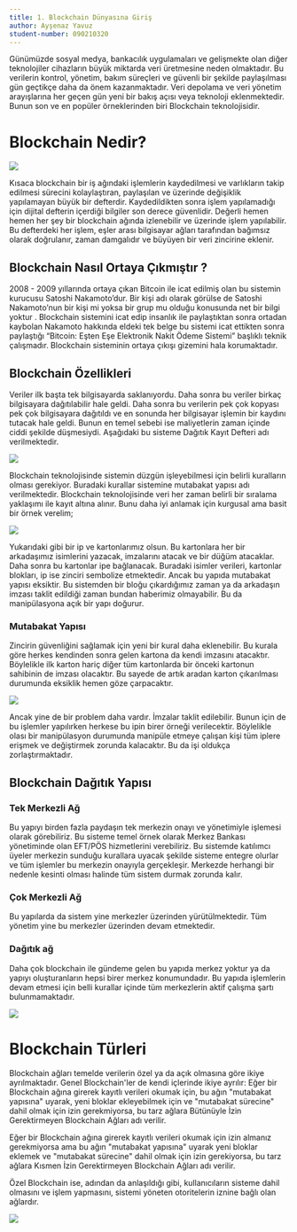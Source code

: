```yaml
---
title: 1. Blockchain Dünyasına Giriş
author: Ayşenaz Yavuz
student-number: 090210320
---
```


Günümüzde sosyal medya, bankacılık uygulamaları ve gelişmekte olan diğer teknolojiler cihazların büyük miktarda veri üretmesine neden olmaktadır. Bu verilerin kontrol, yönetim, bakım süreçleri ve güvenli bir şekilde paylaşılması gün geçtikçe daha da önem kazanmaktadır. Veri depolama ve veri yönetim arayışlarına her geçen gün yeni bir bakış açısı veya teknoloji eklenmektedir. Bunun son ve en popüler örneklerinden biri Blockchain teknolojisidir.

# Blockchain Nedir?

![](https://www.noobpreneur.com/wp-content/uploads/2019/09/blockchain-810-2.jpg)

Kısaca blockchain bir iş ağındaki işlemlerin kaydedilmesi ve varlıkların takip edilmesi sürecini kolaylaştıran, paylaşılan ve üzerinde değişiklik yapılamayan büyük bir defterdir. Kaydedildikten sonra işlem yapılamadığı için dijital defterin içerdiği bilgiler son derece güvenlidir. Değerli hemen hemen her şey bir blockchain ağında izlenebilir ve üzerinde işlem yapılabilir. Bu defterdeki her işlem, eşler arası bilgisayar ağları tarafından bağımsız olarak doğrulanır, zaman damgalıdır ve büyüyen bir veri zincirine eklenir.

## Blockchain Nasıl Ortaya Çıkmıştır ?

2008 - 2009 yıllarında ortaya çıkan Bitcoin ile icat edilmiş olan bu sistemin kurucusu Satoshi Nakamoto’dur. Bir kişi adı olarak görülse de Satoshi Nakamoto’nun bir kişi mi yoksa bir grup mu olduğu konusunda net bir bilgi yoktur . Blockchain sistemini icat edip insanlık ile paylaştıktan sonra ortadan kaybolan Nakamoto hakkında eldeki tek belge bu sistemi icat ettikten sonra paylaştığı “Bitcoin: Eşten Eşe Elektronik Nakit Ödeme Sistemi” başlıklı teknik çalışmadır. Blockchain sisteminin ortaya çıkışı gizemini hala korumaktadır.

## Blockchain Özellikleri

Veriler ilk başta tek bilgisayarda saklanıyordu. Daha sonra bu veriler birkaç bilgisayara dağıtılabilir hale geldi. Daha sonra bu verilerin pek çok kopyası pek çok bilgisayara dağıtıldı ve en sonunda her bilgisayar işlemin bir kaydını tutacak hale geldi. Bunun en temel sebebi ise maliyetlerin zaman içinde ciddi şekilde düşmesiydi. Aşağıdaki bu sisteme Dağıtık Kayıt Defteri adı verilmektedir.

![](https://miro.medium.com/max/1400/1*o5j3hif3i966GKfg8dKZjA.png)

Blockchain teknolojisinde sistemin düzgün işleyebilmesi için belirli kuralların olması gerekiyor. Buradaki kurallar sistemine mutabakat yapısı adı verilmektedir. Blockchain teknolojisinde veri her zaman belirli bir sıralama yaklaşımı ile kayıt altına alınır. Bunu daha iyi anlamak için kurgusal ama basit bir örnek verelim;

![](https://miro.medium.com/max/1400/1*AOZmb7UxzPJIy0pzyQKgRQ.png)

Yukarıdaki gibi bir ip ve kartonlarımız olsun. Bu kartonlara her bir arkadaşımız isimlerini yazacak, imzalarını atacak ve bir düğüm atacaklar. Daha sonra bu kartonlar ipe bağlanacak. Buradaki isimler verileri, kartonlar blokları, ip ise zinciri sembolize etmektedir. Ancak bu yapıda mutabakat yapısı eksiktir. Bu sistemden bir bloğu çıkardığımız zaman ya da arkadaşın imzası taklit edildiği zaman bundan haberimiz olmayabilir. Bu da manipülasyona açık bir yapı doğurur.

### Mutabakat Yapısı

Zincirin güvenliğini sağlamak için yeni bir kural daha eklenebilir. Bu kurala göre herkes kendinden sonra gelen kartona da kendi imzasını atacaktır. Böylelikle ilk karton hariç diğer tüm kartonlarda bir önceki kartonun sahibinin de imzası olacaktır. Bu sayede de artık aradan karton çıkarılması durumunda eksiklik hemen göze çarpacaktır.

![](https://miro.medium.com/max/1400/1*P7lgOegKHNdn6dU4Ap_uvA.png)

Ancak yine de bir problem daha vardır. İmzalar taklit edilebilir. Bunun için de bu işlemler yapılırken herkese bu ipin birer örneği verilecektir. Böylelikle olası bir manipülasyon durumunda manipüle etmeye çalışan kişi tüm iplere erişmek ve değiştirmek zorunda kalacaktır. Bu da işi oldukça zorlaştırmaktadır.

## Blockchain Dağıtık Yapısı

### Tek Merkezli Ağ

Bu yapıyı birden fazla paydaşın tek merkezin onayı ve yönetimiyle işlemesi olarak görebiliriz. Bu sisteme temel örnek olarak Merkez Bankası yönetiminde olan EFT/PÖS hizmetlerini verebiliriz. Bu sistemde katılımcı üyeler merkezin sunduğu kurallara uyacak şekilde sisteme entegre olurlar ve tüm işlemler bu merkezin onayıyla gerçekleşir. Merkezde herhangi bir nedenle kesinti olması halinde tüm sistem durmak zorunda kalır.

### Çok Merkezli Ağ

Bu yapılarda da sistem yine merkezler üzerinden yürütülmektedir. Tüm yönetim yine bu merkezler üzerinden devam etmektedir.

### Dağıtık ağ

Daha çok blockchain ile gündeme gelen bu yapıda merkez yoktur ya da yapıyı oluşturanların hepsi birer merkez konumundadır. Bu yapıda işlemlerin devam etmesi için belli kurallar içinde tüm merkezlerin aktif çalışma şartı bulunmamaktadır.

![](https://miro.medium.com/max/1400/1*qARM3P-ofw0hOdkg_QTDgA.png)

# Blockchain Türleri

Blockchain ağları temelde verilerin özel ya da açık olmasına göre ikiye ayrılmaktadır. Genel Blockchain'ler de kendi içlerinde ikiye ayrılır:
Eğer bir Blockchain ağına girerek kayıtlı verileri okumak için, bu ağın "mutabakat yapısına" uyarak, yeni bloklar ekleyebilmek için ve "mutabakat sürecine" dahil olmak için izin gerekmiyorsa, bu tarz ağlara Bütünüyle İzin Gerektirmeyen Blockchain Ağları adı verilir.

Eğer bir Blockchain ağına girerek kayıtlı verileri okumak için izin almanız gerekmiyorsa ama bu ağın "mutabakat yapısına" uyarak yeni bloklar eklemek ve "mutabakat sürecine" dahil olmak için izin gerekiyorsa, bu tarz ağlara Kısmen İzin Gerektirmeyen Blockchain Ağları adı verilir.

Özel Blockchain ise, adından da anlaşıldığı gibi, kullanıcıların sisteme dahil olmasını ve işlem yapmasını, sistemi yöneten otoritelerin iznine bağlı olan ağlardır.

![](https://miro.medium.com/max/1400/1*HWk_S40W7n1gNTDmiydJxw.png)
